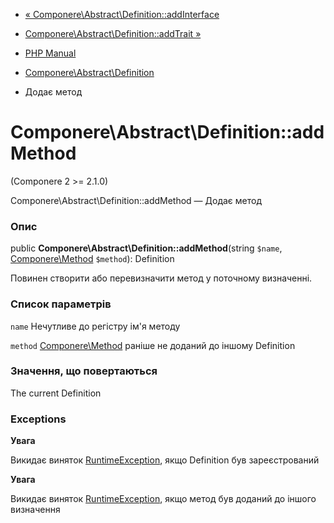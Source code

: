 - [« Componere\Abstract\Definition::addInterface](componere-abstract-definition.addinterface.md)
- [Componere\Abstract\Definition::addTrait »](componere-abstract-definition.addtrait.md)

- [PHP Manual](index.md)
- [Componere\Abstract\Definition](class.componere-abstract-definition.md)
- Додає метод

# Componere\Abstract\Definition::addMethod

(Componere 2 \>= 2.1.0)

Componere\Abstract\Definition::addMethod — Додає метод

### Опис

public **Componere\Abstract\Definition::addMethod**(string `$name`,
[Componere\Method](class.componere-method.md) `$method`): Definition

Повинен створити або перевизначити метод у поточному визначенні.

### Список параметрів

`name`
Нечутливе до регістру ім'я методу

`method`
[Componere\Method](class.componere-method.md) раніше не доданий до
іншому Definition

### Значення, що повертаються

The current Definition

### Exceptions

**Увага**

Викидає виняток [RuntimeException](class.runtimeexception.md),
якщо Definition був зареєстрований

**Увага**

Викидає виняток [RuntimeException](class.runtimeexception.md),
якщо метод був доданий до іншого визначення
